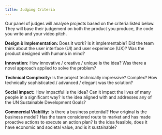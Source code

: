 ```yaml
---
title: Judging Criteria
---
```

Our panel of judges will analyse projects based on the criteria listed below. They will base their judgement on both the product you produce, the code you write and your video pitch.

**Design & Implementation:** Does it work? Is it implementable? Did the team think about the user interface (UI) and user experience (UX)? Was the product designed with humans in mind?

**Innovation:** How innovative / creative / unique is the idea? Was there a novel approach applied to solve the problem?

**Technical Complexity:** Is the project technically impressive? Complex? How technically sophisticated / advanced / elegant was the solution?

**Social Impact:** How impactful is the idea? Can it impact the lives of many people in a significant way? Is the idea aligned with and addresses any of the UN Sustainable Development Goals?

**Commercial Viability:** Is there a business potential? How original is the business model? Has the team considered route to market and has made proactive actions to execute an action plan? Is the idea feasible, does it have economic and societal value,
 and is it sustainable?
